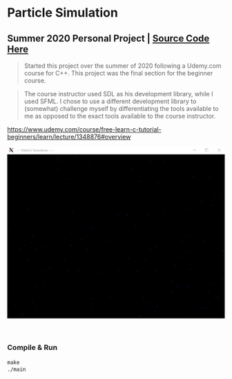 # Particle Simulation
## Summer 2020 Personal Project | [Source Code Here](https://github.com/alexbochman/Particle-Simulation/find/main)


> Started this project over the summer of 2020 following a Udemy.com course for C++. This project was the final section
for the beginner course.

> The course instructor used SDL as his development library, while I used SFML. I chose to use a different development library to
(somewhat) challenge myself by differentiating the tools available to me as opposed to the exact tools available to the course instructor.

https://www.udemy.com/course/free-learn-c-tutorial-beginners/learn/lecture/1348876#overview

![particle gif](/particles.gif)

<br />

### Compile & Run
```
make
./main
```
